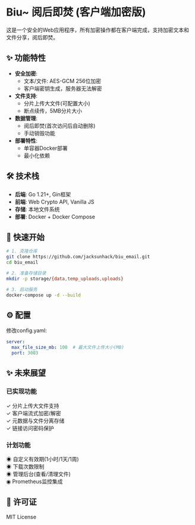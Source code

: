 # Biu~ 阅后即焚 (客户端加密版)

这是一个安全的Web应用程序，所有加密操作都在客户端完成，支持加密文本和文件分享，阅后即焚。

## ✨ 功能特性

* **安全加密**:
  - 文本/文件: AES-GCM 256位加密
  - 客户端密钥生成，服务器无法解密
* **文件支持**:
  - 分片上传大文件(可配置大小)
  - 断点续传，5MB分片大小
* **数据管理**:
  - 阅后即焚(首次访问后自动删除)
  - 手动销毁功能
* **部署特性**:
  - 单容器Docker部署
  - 最小化依赖

## 🛠️ 技术栈

* **后端**: Go 1.21+, Gin框架
* **前端**: Web Crypto API, Vanilla JS
* **存储**: 本地文件系统
* **部署**: Docker + Docker Compose

## 🚀 快速开始

```bash
# 1. 克隆仓库
git clone https://github.com/jacksunhack/biu_email.git
cd biu_email

# 2. 准备存储目录
mkdir -p storage/{data,temp_uploads,uploads}

# 3. 启动服务
docker-compose up -d --build
```

## ⚙️ 配置

修改config.yaml:
```yaml
server:
  max_file_size_mb: 100  # 最大文件上传大小(MB)
  port: 3003
```

## ✨ 未来展望

### 已实现功能
✓ 分片上传大文件支持  
✓ 客户端流式加密/解密  
✓ 元数据与文件分离存储  
✓ 链接访问密码保护

### 计划功能 
◉ 自定义有效期(1小时/1天/1周)  
◉ 下载次数限制  
◉ 管理后台(查看/清理文件)  
◉ Prometheus监控集成  

## 📄 许可证
MIT License